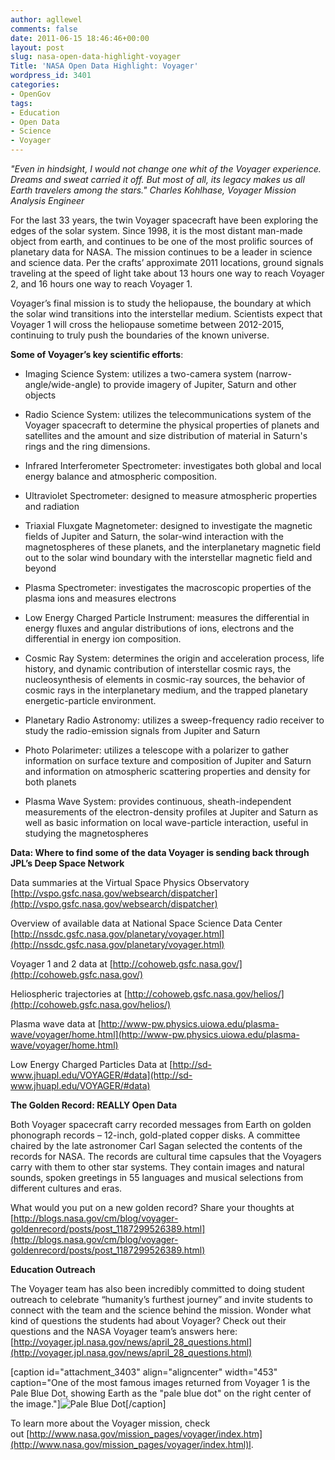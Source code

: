 ```yaml
---
author: agllewel
comments: false
date: 2011-06-15 18:46:46+00:00
layout: post
slug: nasa-open-data-highlight-voyager
Title: 'NASA Open Data Highlight: Voyager'
wordpress_id: 3401
categories:
- OpenGov
tags:
- Education
- Open Data
- Science
- Voyager
---
```


_"Even in hindsight, I would not change one whit of the Voyager experience. Dreams and sweat carried it off. But most of all, its legacy makes us all Earth travelers among the stars." Charles Kohlhase, Voyager Mission Analysis Engineer_


For the last 33 years, the twin Voyager spacecraft have been exploring the edges of the solar system. Since 1998, it is the most distant man-made object from earth, and continues to be one of the most prolific sources of planetary data for NASA. The mission continues to be a leader in science and science data. Per the crafts’ approximate 2011 locations, ground signals traveling at the speed of light take about 13 hours one way to reach Voyager 2, and 16 hours one way to reach Voyager 1.

Voyager’s final mission is to study the heliopause, the boundary at which the solar wind transitions into the interstellar medium. Scientists expect that Voyager 1 will cross the heliopause sometime between 2012-2015, continuing to truly push the boundaries of the known universe.

**Some of Voyager’s key scientific efforts**:



	
  * Imaging Science System: utilizes a two-camera system (narrow-angle/wide-angle) to provide imagery of Jupiter, Saturn and other objects

	
  * Radio Science System: utilizes the telecommunications system of the Voyager spacecraft to determine the physical properties of planets and satellites and the amount and size distribution of material in Saturn's rings and the ring dimensions.

	
  * Infrared Interferometer Spectrometer: investigates both global and local energy balance and atmospheric composition.

	
  * Ultraviolet Spectrometer: designed to measure atmospheric properties and radiation

	
  * Triaxial Fluxgate Magnetometer: designed to investigate the magnetic fields of Jupiter and Saturn, the solar-wind interaction with the magnetospheres of these planets, and the interplanetary magnetic field out to the solar wind boundary with the interstellar magnetic field and beyond

	
  * Plasma Spectrometer: investigates the macroscopic properties of the plasma ions and measures electrons

	
  * Low Energy Charged Particle Instrument: measures the differential in energy fluxes and angular distributions of ions, electrons and the differential in energy ion composition.

	
  * Cosmic Ray System: determines the origin and acceleration process, life history, and dynamic contribution of interstellar cosmic rays, the nucleosynthesis of elements in cosmic-ray sources, the behavior of cosmic rays in the interplanetary medium, and the trapped planetary energetic-particle environment.

	
  * Planetary Radio Astronomy: utilizes a sweep-frequency radio receiver to study the radio-emission signals from Jupiter and Saturn

	
  * Photo Polarimeter: utilizes a telescope with a polarizer to gather information on surface texture and composition of Jupiter and Saturn and information on atmospheric scattering properties and density for both planets

	
  * Plasma Wave System: provides continuous, sheath-independent measurements of the electron-density profiles at Jupiter and Saturn as well as basic information on local wave-particle interaction, useful in studying the magnetospheres


**Data: Where to find some of the data Voyager is sending back through JPL’s Deep Space Network**

Data summaries at the Virtual Space Physics Observatory [http://vspo.gsfc.nasa.gov/websearch/dispatcher](http://vspo.gsfc.nasa.gov/websearch/dispatcher)

Overview of available data at National Space Science Data Center [http://nssdc.gsfc.nasa.gov/planetary/voyager.html](http://nssdc.gsfc.nasa.gov/planetary/voyager.html)

Voyager 1 and 2 data at [http://cohoweb.gsfc.nasa.gov/](http://cohoweb.gsfc.nasa.gov/)

Heliospheric trajectories at [http://cohoweb.gsfc.nasa.gov/helios/](http://cohoweb.gsfc.nasa.gov/helios/)

Plasma wave data at [http://www-pw.physics.uiowa.edu/plasma-wave/voyager/home.html](http://www-pw.physics.uiowa.edu/plasma-wave/voyager/home.html)

Low Energy Charged Particles Data at [http://sd-www.jhuapl.edu/VOYAGER/#data](http://sd-www.jhuapl.edu/VOYAGER/#data)

**The Golden Record: REALLY Open Data**

Both Voyager spacecraft carry recorded messages from Earth on golden phonograph records – 12-inch, gold-plated copper disks. A committee chaired by the late astronomer Carl Sagan selected the contents of the records for NASA. The records are cultural time capsules that the Voyagers carry with them to other star systems. They contain images and natural sounds, spoken greetings in 55 languages and musical selections from different cultures and eras.

What would you put on a new golden record? Share your thoughts at [http://blogs.nasa.gov/cm/blog/voyager-goldenrecord/posts/post_1187299526389.html](http://blogs.nasa.gov/cm/blog/voyager-goldenrecord/posts/post_1187299526389.html)

**Education Outreach**

The Voyager team has also been incredibly committed to doing student outreach to celebrate “humanity’s furthest journey” and invite students to connect with the team and the science behind the mission. Wonder what kind of questions the students had about Voyager? Check out their questions and the NASA Voyager team’s answers here: [http://voyager.jpl.nasa.gov/news/april_28_questions.html](http://voyager.jpl.nasa.gov/news/april_28_questions.html)

[caption id="attachment_3403" align="aligncenter" width="453" caption="One of the most famous images returned from Voyager 1 is the Pale Blue Dot, showing Earth as the "pale blue dot" on the right center of the image."]![Pale Blue Dot](http://open.nasa.gov/wp-content/uploads/2011/06/Pale_Blue_Dot.png)[/caption]

To learn more about the Voyager mission, check out [http://www.nasa.gov/mission_pages/voyager/index.htm](http://www.nasa.gov/mission_pages/voyager/index.html)l.
